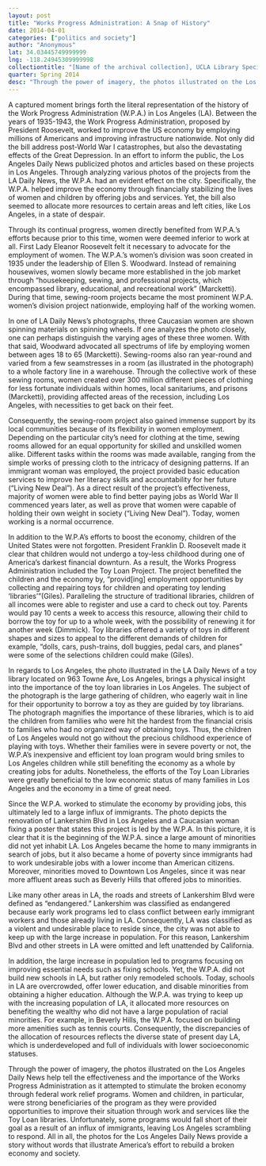 ```yaml
---
layout: post
title: "Works Progress Administration: A Snap of History"
date: 2014-04-01
categories: ["politics and society"]
author: "Anonymous"
lat: 34.03445749999999
lng: -118.24945309999998
collectiontitle: "[Name of the archival collection], UCLA Library Special Collections"
quarter: Spring 2014
desc: "Through the power of imagery, the photos illustrated on the Los Angeles Daily News help tell the effectiveness and the importance of the Works Progress Administration as it attempted to stimulate the broken economy through federal work relief programs. Women and children, in particular, were strong beneficiaries of the program as they were provided opportunities to improve their situation through work and services like the Toy Loan libraries. Unfortunately, some programs would fall short of their goal as a result of an influx of immigrants, leaving Los Angeles scrambling to respond. All in all, the photos for the Los Angeles Daily News provide a story without words that illustrate America’s effort to rebuild a broken economy and society."
---
```

A captured moment brings forth the literal representation of the history of the Work Progress Administration (W.P.A.) in Los Angeles (LA). Between the years of 1935-1943, the Work Progress Administration, proposed by President Roosevelt, worked to improve the US economy by employing millions of Americans and improving infrastructure nationwide. Not only did the bill address post-World War I catastrophes, but also the devastating effects of the Great Depression. In an effort to inform the public, the Los Angeles Daily News publicized photos and articles based on these projects in Los Angeles. Through analyzing various photos of the projects from the LA Daily News, the W.P.A. had an evident effect on the city. Specifically, the W.P.A. helped improve the economy through financially stabilizing the lives of women and children by offering jobs and services. Yet, the bill also seemed to allocate more resources to certain areas and left cities, like Los Angeles, in a state of despair.

Through its continual progress, women directly benefited from W.P.A.’s efforts because prior to this time, women were deemed inferior to work at all. First Lady Eleanor Roosevelt felt it necessary to advocate for the employment of women. The W.P.A.’s women’s division was soon created in 1935 under the leadership of Ellen S. Woodward. Instead of remaining housewives, women slowly became more established in the job market through “housekeeping, sewing, and professional projects, which encompassed library, educational, and recreational work” (Marcketti). During that time, sewing-room projects became the most prominent W.P.A. women’s division project nationwide, employing half of the working women.

In one of LA Daily News’s photographs, three Caucasian women are shown spinning materials on spinning wheels. If one analyzes the photo closely, one can perhaps distinguish the varying ages of these three women. With that said, Woodward advocated all spectrums of life by employing women between ages 18 to 65 (Marcketti). Sewing-rooms also ran year-round and varied from a few seamstresses in a room (as illustrated in the photograph) to a whole factory line in a warehouse. Through the collective work of these sewing rooms, women created over 300 million different pieces of clothing for less fortunate individuals within homes, local sanitariums, and prisons (Marcketti), providing affected areas of the recession, including Los Angeles, with necessities to get back on their feet.

Consequently, the sewing-room project also gained immense support by its local communities because of its flexibility in women employment. Depending on the particular city’s need for clothing at the time, sewing rooms allowed for an equal opportunity for skilled and unskilled women alike. Different tasks within the rooms was made available, ranging from the simple works of pressing cloth to the intricacy of designing patterns. If an immigrant woman was employed, the project provided basic education services to improve her literacy skills and accountability for her future (“Living New Deal”). As a direct result of the project’s effectiveness, majority of women were able to find better paying jobs as World War II commenced years later, as well as prove that women were capable of holding their own weight in society (“Living New Deal”). Today, women working is a normal occurrence.

In addition to the W.P.A’s efforts to boost the economy, children of the United States were not forgotten. President Franklin D. Roosevelt made it clear that children would not undergo a toy-less childhood during one of America’s darkest financial downturn. As a result, the Works Progress Administration included the Toy Loan Project. The project benefited the children and the economy by, “provid[ing] employment opportunities by collecting and repairing toys for children and operating toy lending ‘libraries’”(Giles). Paralleling the structure of traditional libraries, children of all incomes were able to register and use a card to check out toy. Parents would pay 10 cents a week to access this resource, allowing their child to borrow the toy for up to a whole week, with the possibility of renewing it for another week (Dimmick). Toy libraries offered a variety of toys in different shapes and sizes to appeal to the different demands of children for example, “dolls, cars, push-trains, doll buggies, pedal cars, and planes” were some of the selections children could make (Giles).

In regards to Los Angeles, the photo illustrated in the LA Daily News of a toy library located on 963 Towne Ave, Los Angeles, brings a physical insight into the importance of the toy loan libraries in Los Angeles. The subject of the photograph is the large gathering of children, who eagerly wait in line for their opportunity to borrow a toy as they are guided by toy librarians. The photograph magnifies the importance of these libraries, which is to aid the children from families who were hit the hardest from the financial crisis to families who had no organized way of obtaining toys. Thus, the children of Los Angeles would not go without the precious childhood experience of playing with toys. Whether their families were in severe poverty or not, the W.P.A’s inexpensive and efficient toy loan program would bring smiles to Los Angeles children while still benefiting the economy as a whole by creating jobs for adults. Nonetheless, the efforts of the Toy Loan Libraries were greatly beneficial to the low economic status of many families in Los Angeles and the economy in a time of great need.

Since the W.P.A. worked to stimulate the economy by providing jobs, this ultimately led to a large influx of immigrants. The photo depicts the renovation of Lankershim Blvd in Los Angeles and a Caucasian woman fixing a poster that states this project is led by the W.P.A. In this picture, it is clear that it is the beginning of the W.P.A. since a large amount of minorities did not yet inhabit LA. Los Angeles became the home to many immigrants in search of jobs, but it also became a home of poverty since immigrants had to work undesirable jobs with a lower income than American citizens. Moreover, minorities moved to Downtown Los Angeles, since it was near more affluent areas such as Beverly Hills that offered jobs to minorities.

Like many other areas in LA, the roads and streets of Lankershim Blvd were defined as “endangered.” Lankershim was classified as endangered because early work programs led to class conflict between early immigrant workers and those already living in LA. Consequently, LA was classified as a violent and undesirable place to reside since, the city was not able to keep up with the large increase in population. For this reason, Lankershim Blvd and other streets in LA were omitted and left unattended by California.

In addition, the large increase in population led to programs focusing on improving essential needs such as fixing schools. Yet, the W.P.A. did not build new schools in LA, but rather only remodeled schools. Today, schools in LA are overcrowded, offer lower education, and disable minorities from obtaining a higher education. Although the W.P.A. was trying to keep up with the increasing population of LA, it allocated more resources on benefiting the wealthy who did not have a large population of racial minorities. For example, in Beverly Hills, the W.P.A. focused on building more amenities such as tennis courts. Consequently, the discrepancies of the allocation of resources reflects the diverse state of  present day LA, which is underdeveloped and full of individuals with lower socioeconomic statuses.

Through the power of imagery, the photos illustrated on the Los Angeles Daily News help tell the effectiveness and the importance of the Works Progress Administration as it attempted to stimulate the broken economy through federal work relief programs. Women and children, in particular, were strong beneficiaries of the program as they were provided opportunities to improve their situation through work and services like the Toy Loan libraries. Unfortunately, some programs would fall short of their goal as a result of an influx of immigrants, leaving Los Angeles scrambling to respond. All in all, the photos for the Los Angeles Daily News provide a story without words that illustrate America’s effort to rebuild a broken economy and society.


